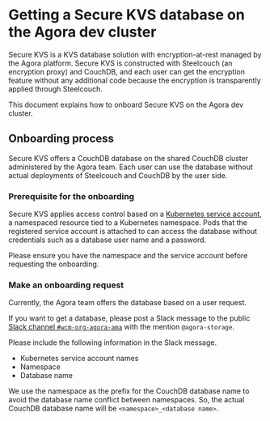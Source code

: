 # Getting a Secure KVS database on the Agora dev cluster

Secure KVS is a KVS database solution with encryption-at-rest managed by the Agora platform.
Secure KVS is constructed with Steelcouch (an encryption proxy) and CouchDB,
and each user can get the encryption feature without any additional code 
because the encryption is transparently applied through Steelcouch.

This document explains how to onboard Secure KVS on the Agora dev cluster.

## Onboarding process

Secure KVS offers a CouchDB database on the shared CouchDB cluster administered by the Agora team.
Each user can use the database without actual deployments of Steelcouch and CouchDB by the user side.

### Prerequisite for the onboarding

Secure KVS applies access control based on a [Kubernetes service account](https://kubernetes.io/docs/tasks/configure-pod-container/configure-service-account/),
a namespaced resource tied to a Kubernetes namespace.
Pods that the registered service account is attached to can access the database without credentials such as a database user name and a password.

Please ensure you have the namespace and the service account before requesting the onboarding.

### Make an onboarding request

Currently, the Agora team offers the database based on a user request.

If you want to get a database, please post a Slack message to the public [Slack channel `#wcm-org-agora-ama`](https://woven-by-toyota.slack.com/archives/C02CVJLTMJ7) with the mention `@agora-storage`.

Please include the following information in the Slack message.

*   Kubernetes service account names
*   Namespace
*   Database name

We use the namespace as the prefix for the CouchDB database name to avoid the database name conflict between namespaces.
So, the actual CouchDB database name will be `<namespace>_<database name>`.

